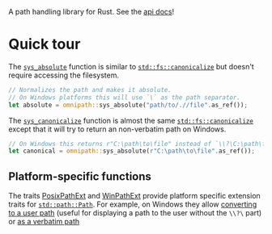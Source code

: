 A path handling library for Rust. See the [api docs](https://docs.rs/omnipath/latest/omnipath/)!

# Quick tour

The [`sys_absolute`](https://docs.rs/omnipath/0.1.6/omnipath/fn.sys_absolute.html) function is similar to [`std::fs::canonicalize`](https://doc.rust-lang.org/std/fs/fn.canonicalize.html)
but doesn't require accessing the filesystem.

```rust
// Normalizes the path and makes it absolute.
// On Windows platforms this will use `\` as the path separator.
let absolute = omnipath::sys_absolute("path/to/.//file".as_ref());
```

The [`sys_canonicalize`](https://docs.rs/omnipath/0.1.6/omnipath/fn.sys_canonicalize.html) function is almost the same [`std::fs::canonicalize`](https://doc.rust-lang.org/std/fs/fn.canonicalize.html)
except that it will try to return an non-verbatim path on Windows.

```rust
// On Windows this returns r"C:\path\to\file" instead of `\\?\C:\path\file`
let canonical = omnipath::sys_absolute(r"C:\path\to\file".as_ref());
```

## Platform-specific functions

The traits [PosixPathExt](https://docs.rs/omnipath/0.1.6/omnipath/posix/trait.PosixPathExt.html) and
[WinPathExt](https://docs.rs/omnipath/0.1.6/omnipath/windows/trait.WinPathExt.html) provide platform
specific extension traits for [`std::path::Path`](https://doc.rust-lang.org/std/path/struct.Path.html). For example, on Windows they allow [converting
to a user path](https://docs.rs/omnipath/0.1.6/omnipath/windows/trait.WinPathExt.html#tymethod.to_winuser_path)
(useful for displaying a path to the user without the `\\?\` part)
or [as a verbatim path](https://docs.rs/omnipath/0.1.6/omnipath/windows/trait.WinPathExt.html#tymethod.to_verbatim)
